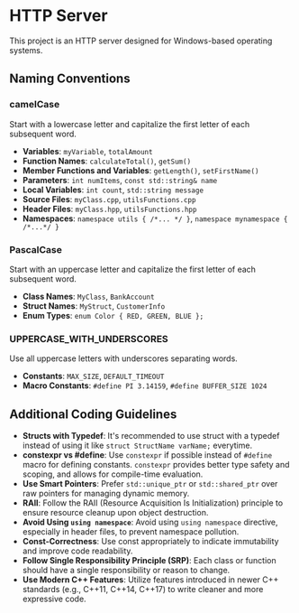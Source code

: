 # HTTP Server

This project is an HTTP server designed for Windows-based operating systems.

## Naming Conventions

### camelCase

Start with a lowercase letter and capitalize the first letter of each subsequent word.

- **Variables**: `myVariable`, `totalAmount`
- **Function Names**: `calculateTotal()`, `getSum()`
- **Member Functions and Variables**: `getLength()`, `setFirstName()`
- **Parameters**: `int numItems`, `const std::string& name`
- **Local Variables**: `int count`, `std::string message`
- **Source Files**: `myClass.cpp`, `utilsFunctions.cpp`
- **Header Files**: `myClass.hpp`, `utilsFunctions.hpp`
- **Namespaces**: `namespace utils { /*... */ }`, `namespace mynamespace { /*...*/ }`

### PascalCase

Start with an uppercase letter and capitalize the first letter of each subsequent word.

- **Class Names**: `MyClass`, `BankAccount`
- **Struct Names**: `MyStruct`, `CustomerInfo`
- **Enum Types**: `enum Color { RED, GREEN, BLUE };`

### UPPERCASE_WITH_UNDERSCORES

Use all uppercase letters with underscores separating words.

- **Constants**: `MAX_SIZE`, `DEFAULT_TIMEOUT`
- **Macro Constants**: `#define PI 3.14159`, `#define BUFFER_SIZE 1024`

## Additional Coding Guidelines

- **Structs with Typedef**: It's recommended to use struct with a typedef instead of using it like `struct StructName varName;` everytime.
- **constexpr vs #define**: Use `constexpr` if possible instead of `#define` macro for defining constants. `constexpr` provides better type safety and scoping, and allows for compile-time evaluation.
- **Use Smart Pointers**: Prefer `std::unique_ptr` or `std::shared_ptr` over raw pointers for managing dynamic memory.
- **RAII**: Follow the RAII (Resource Acquisition Is Initialization) principle to ensure resource cleanup upon object destruction.
- **Avoid Using `using namespace`**: Avoid using `using namespace` directive, especially in header files, to prevent namespace pollution.
- **Const-Correctness**: Use const appropriately to indicate immutability and improve code readability.
- **Follow Single Responsibility Principle (SRP)**: Each class or function should have a single responsibility or reason to change.
- **Use Modern C++ Features**: Utilize features introduced in newer C++ standards (e.g., C++11, C++14, C++17) to write cleaner and more expressive code.
